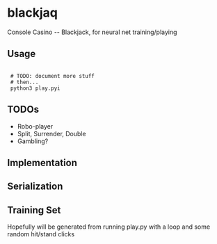 # blackjaq
Console Casino -- Blackjack, for neural net training/playing

Usage
-----

```
 
 # TODO: document more stuff
 # then...
 python3 play.pyi
```

TODOs
-----
* Robo-player
* Split, Surrender, Double
* Gambling?


Implementation
-----

Serialization
-----

Training Set
-----
Hopefully will be generated from running play.py with a loop and some random hit/stand clicks 

